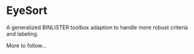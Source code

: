 # EyeSort
A generalized BINLISTER toolbox adaption to handle more robust criteria and labeling.

More to follow...
